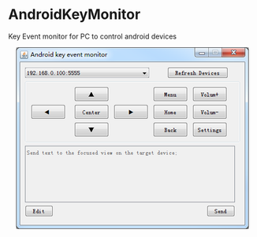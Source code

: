 # AndroidKeyMonitor
Key Event monitor for PC to control android devices

<p align="center">
  <img src="android_key_monitor_gui.png">
</p>
